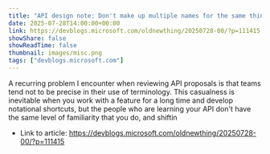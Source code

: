 ```yaml
---
title: "API design note: Don't make up multiple names for the same thing"
date: 2025-07-28T14:00:00+00:00
link: https://devblogs.microsoft.com/oldnewthing/20250728-00/?p=111415
showShare: false
showReadTime: false
thumbnail: images/misc.png
tags: ["devblogs.microsoft.com"]
---
```

A recurring problem I encounter when reviewing API proposals is that teams tend not to be precise in their use of terminology. This casualness is inevitable when you work with a feature for a long time and develop notational shortcuts, but the people who are learning your API don't have the same level of familiarity that you do, and shiftin

- Link to article: https://devblogs.microsoft.com/oldnewthing/20250728-00/?p=111415